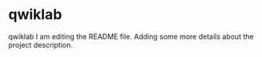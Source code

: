 # qwiklab
qwiklab
I am editing the README file. Adding some more details about the project description.
